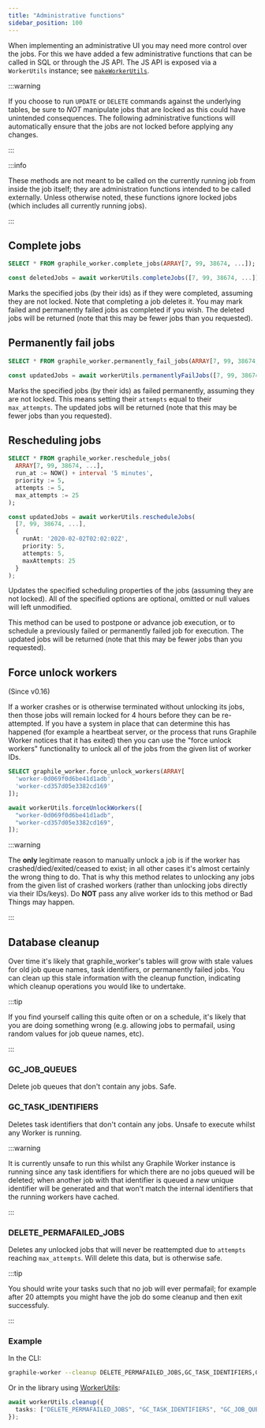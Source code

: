```yaml
---
title: "Administrative functions"
sidebar_position: 100
---
```


When implementing an administrative UI you may need more control over the jobs.
For this we have added a few administrative functions that can be called in SQL
or through the JS API. The JS API is exposed via a `WorkerUtils` instance; see
[`makeWorkerUtils`](/docs/library/queue#makeworkerutils).

:::warning

If you choose to run `UPDATE` or `DELETE` commands against the underlying
tables, be sure to _NOT_ manipulate jobs that are locked as this could have
unintended consequences. The following administrative functions will
automatically ensure that the jobs are not locked before applying any changes.

:::

:::info

These methods are not meant to be called on the currently running job from
inside the job itself; they are administration functions intended to be called
externally. Unless otherwise noted, these functions ignore locked jobs (which
includes all currently running jobs).

:::

## Complete jobs

```sql title="SQL API"
SELECT * FROM graphile_worker.complete_jobs(ARRAY[7, 99, 38674, ...]);
```

```ts title="JS API"
const deletedJobs = await workerUtils.completeJobs([7, 99, 38674, ...]);
```

Marks the specified jobs (by their ids) as if they were completed, assuming they
are not locked. Note that completing a job deletes it. You may mark failed and
permanently failed jobs as completed if you wish. The deleted jobs will be
returned (note that this may be fewer jobs than you requested).

## Permanently fail jobs

```sql title="SQL API"
SELECT * FROM graphile_worker.permanently_fail_jobs(ARRAY[7, 99, 38674, ...], 'Enter reason here');
```

```ts title="JS API"
const updatedJobs = await workerUtils.permanentlyFailJobs([7, 99, 38674, ...], 'Enter reason here');
```

Marks the specified jobs (by their ids) as failed permanently, assuming they are
not locked. This means setting their `attempts` equal to their `max_attempts`.
The updated jobs will be returned (note that this may be fewer jobs than you
requested).

## Rescheduling jobs

```sql title="SQL API"
SELECT * FROM graphile_worker.reschedule_jobs(
  ARRAY[7, 99, 38674, ...],
  run_at := NOW() + interval '5 minutes',
  priority := 5,
  attempts := 5,
  max_attempts := 25
);
```

```ts title="JS API"
const updatedJobs = await workerUtils.rescheduleJobs(
  [7, 99, 38674, ...],
  {
    runAt: '2020-02-02T02:02:02Z',
    priority: 5,
    attempts: 5,
    maxAttempts: 25
  }
);
```

Updates the specified scheduling properties of the jobs (assuming they are not
locked). All of the specified options are optional, omitted or null values will
left unmodified.

This method can be used to postpone or advance job execution, or to schedule a
previously failed or permanently failed job for execution. The updated jobs will
be returned (note that this may be fewer jobs than you requested).

## Force unlock workers

(Since v0.16)

If a worker crashes or is otherwise terminated without unlocking its jobs, then
those jobs will remain locked for 4 hours before they can be re-attempted. If
you have a system in place that can determine this has happened (for example a
heartbeat server, or the process that runs Graphile Worker notices that it has
exited) then you can use the "force unlock workers" functionality to unlock all
of the jobs from the given list of worker IDs.

```sql title="SQL API"
SELECT graphile_worker.force_unlock_workers(ARRAY[
  'worker-0d069f0d6be41d1adb',
  'worker-cd357d05e3382cd169'
]);
```

```ts title="JS API"
await workerUtils.forceUnlockWorkers([
  "worker-0d069f0d6be41d1adb",
  "worker-cd357d05e3382cd169",
]);
```

:::warning

The **only** legitimate reason to manually unlock a job is if the worker has
crashed/died/exited/ceased to exist; in all other cases it's almost certainly
the wrong thing to do. That is why this method relates to unlocking any jobs
from the given list of crashed workers (rather than unlocking jobs directly via
their IDs/keys). Do **NOT** pass any alive worker ids to this method or Bad
Things may happen.

:::

## Database cleanup

Over time it's likely that graphile_worker's tables will grow with stale values
for old job queue names, task identifiers, or permanently failed jobs. You can
clean up this stale information with the cleanup function, indicating which
cleanup operations you would like to undertake.

:::tip

If you find yourself calling this quite often or on a schedule, it's likely that
you are doing something wrong (e.g. allowing jobs to permafail, using random
values for job queue names, etc).

:::

### GC_JOB_QUEUES

Delete job queues that don't contain any jobs. Safe.

### GC_TASK_IDENTIFIERS

Deletes task identifiers that don't contain any jobs. Unsafe to execute whilst
any Worker is running.

:::warning

It is currently unsafe to run this whilst any Graphile Worker instance is
running since any task identifiers for which there are no jobs queued will be
deleted; when another job with that identifier is queued a _new_ unique
identifier will be generated and that won't match the internal identifiers that
the running workers have cached.

:::

### DELETE_PERMAFAILED_JOBS

Deletes any unlocked jobs that will never be reattempted due to `attempts`
reaching `max_attempts`. Will delete this data, but is otherwise safe.

:::tip

You should write your tasks such that no job will ever permafail; for example
after 20 attempts you might have the job do some cleanup and then exit
successfuly.

:::

### Example

In the CLI:

```bash title="CLI"
graphile-worker --cleanup DELETE_PERMAFAILED_JOBS,GC_TASK_IDENTIFIERS,GC_JOB_QUEUES
```

Or in the library using [WorkerUtils](/docs/library/queue#workerutils):

```ts title="JS API"
await workerUtils.cleanup({
  tasks: ["DELETE_PERMAFAILED_JOBS", "GC_TASK_IDENTIFIERS", "GC_JOB_QUEUES"],
});
```
